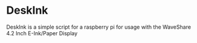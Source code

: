 # DeskInk
DeskInk is a simple script for a raspberry pi for usage with the WaveShare 4.2 Inch E-Ink/Paper Display
